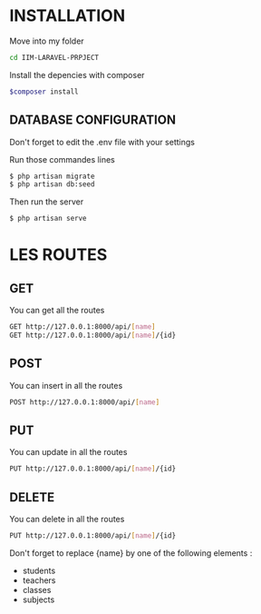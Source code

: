 # INSTALLATION

Move into my folder
```bash
cd IIM-LARAVEL-PRPJECT
```
Install the depencies with composer

``` bash
$composer install
```
## DATABASE CONFIGURATION
Don't forget to edit the .env file with your settings

Run those commandes lines
``` bash
$ php artisan migrate
$ php artisan db:seed
```
Then run the server 

``` bash
$ php artisan serve
```

# LES ROUTES

## GET

You can get all the routes
``` bash
GET http://127.0.0.1:8000/api/[name]
GET http://127.0.0.1:8000/api/[name]/{id}
```

## POST

You can insert in all the routes 
``` bash
POST http://127.0.0.1:8000/api/[name]
```

## PUT

You can update in all the routes 
``` bash
PUT http://127.0.0.1:8000/api/[name]/{id}
```

## DELETE

You can delete in all the routes 
``` bash
PUT http://127.0.0.1:8000/api/[name]/{id}
```

Don't forget to replace {name} by one of the following elements :

* students
* teachers
* classes
* subjects
